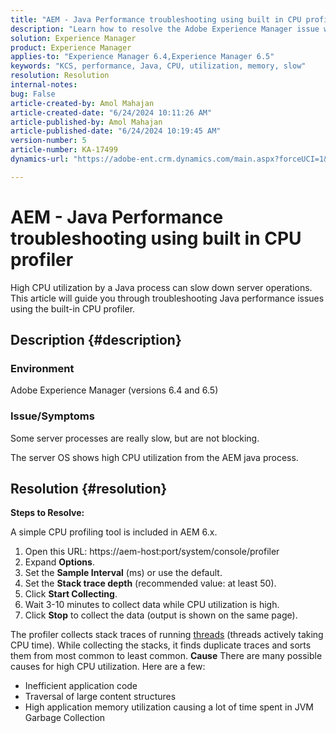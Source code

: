 ```yaml
---
title: "AEM - Java Performance troubleshooting using built in CPU profiler"
description: "Learn how to resolve the Adobe Experience Manager issue where server processes are slow."
solution: Experience Manager
product: Experience Manager
applies-to: "Experience Manager 6.4,Experience Manager 6.5"
keywords: "KCS, performance, Java, CPU, utilization, memory, slow"
resolution: Resolution
internal-notes: 
bug: False
article-created-by: Amol Mahajan
article-created-date: "6/24/2024 10:11:26 AM"
article-published-by: Amol Mahajan
article-published-date: "6/24/2024 10:19:45 AM"
version-number: 5
article-number: KA-17499
dynamics-url: "https://adobe-ent.crm.dynamics.com/main.aspx?forceUCI=1&pagetype=entityrecord&etn=knowledgearticle&id=cb7c321d-1232-ef11-840a-6045bd02de5c"

---
```

# AEM - Java Performance troubleshooting using built in CPU profiler


High CPU utilization by a Java process can slow down server operations. This article will guide you through troubleshooting Java performance issues using the built-in CPU profiler.

## Description {#description}


### <b>Environment</b>

Adobe Experience Manager (versions 6.4 and 6.5)



### <b>Issue/Symptoms</b>

Some server processes are really slow, but are not blocking.

The server OS shows high CPU utilization from the AEM java process.


## Resolution {#resolution}


<b>Steps to Resolve:</b>

A simple CPU profiling tool is included in AEM 6.x.

1. Open this URL: https://aem-host:port/system/console/profiler
2. Expand <b>Options</b>.
3. Set the <b>Sample Interval</b> (ms) or use the default.
4. Set the <b>Stack trace depth</b> (recommended value: at least 50).
5. Click <b>Start Collecting</b>.
6. Wait 3-10 minutes to collect data while CPU utilization is high.
7. Click <b>Stop</b> to collect the data (output is shown on the same page).


The profiler collects stack traces of running [threads](https://docs.oracle.com/javase/tutorial/essential/concurrency/threads.html) (threads actively taking CPU time). While collecting the stacks, it finds duplicate traces and sorts them from most common to least common.
<b>Cause</b>
There are many possible causes for high CPU utilization. Here are a few:

- Inefficient application code
- Traversal of large content structures
- High application memory utilization causing a lot of time spent in JVM Garbage Collection


